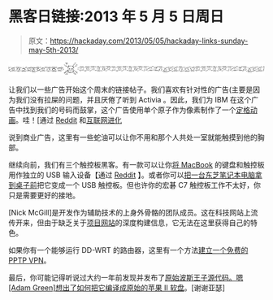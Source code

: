 # 黑客日链接:2013 年 5 月 5 日周日

> 原文：<https://hackaday.com/2013/05/05/hackaday-links-sunday-may-5th-2013/>

![hackaday-links-chain](img/da184e9bde007f88b719f5aafc440574.png)

让我们以一些广告开始这个周末的链接帖子。我们喜欢有针对性的广告(主要是因为我们没有拉屎的问题，并且厌倦了听到 Activia 。因此，我们为 IBM 在这个广告中找到我们的号码而鼓掌，这个广告使用单个原子作为像素制作了一个[定格动画](http://www.youtube.com/watch?v=oSCX78-8-q0)。哇！[通过 [Reddit](http://www.reddit.com/r/ECE/comments/1dhnxv/this_is_the_cutest_video_youll_see_today_that_has/) 和[互联网进化](http://www.internetevolution.com/author.asp?section_id=466&doc_id=262820)

说到商业广告，这里有一些蛇油可以让你不用和那个人共处一室就能触摸到他的胸部。

继续向前，我们有三个触控板黑客。有一款可以让你[将 MacBook](http://imgur.com/a/viAUK/) 的键盘和触控板用作独立的 USB 输入设备【通过 [Reddit](http://www.reddit.com/r/DIY/comments/1cj97n/make_a_usb_keyboardmouse_combo_from_an_old/) 】。或者你可以[把一台东芝笔记本电脑拿到桌子前](http://runawaybrainz.blogspot.co.uk/2013/04/hacks-reuse-laptop-trackpad.html)把它变成一个 USB 触控板。但也许你的宏碁 C7 触控板工作不太好，你只是需要更好的接地。

[Nick McGill]是开发作为辅助技术的上身外骨骼的团队成员。这在科技网站上流传开来，但由于缺乏关于[项目网站](http://titanarm.com/)的深度构建信息，它无法在这里获得自己的特色。

如果你有一个能够运行 DD-WRT 的路由器，这里有一个方法[建立一个免费的 PPTP VPN](http://www.youtube.com/watch?v=N97Xg2IovTA)。

最后，你可能记得听说过大约一年前发现并发布了[原始波斯王子源代码。嗯[Adam Green]想出了如何](http://hackaday.com/2012/04/17/original-prince-of-persia-game-source-code-released/)[把它编译成原始的苹果 II 软盘](https://github.com/adamgreen/Prince-of-Persia-Apple-II/blob/build/Notes/pop-build.creole#quick-start)。[谢谢亚瑟]